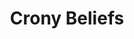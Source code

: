 ---
ext_url: https://meltingasphalt.com/crony-beliefs/
title: Crony Beliefs
authors: [Kevin Simler]
tags: [] 
---